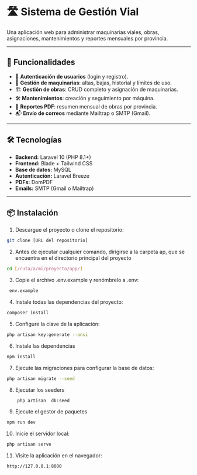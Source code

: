 # 🛣️ Sistema de Gestión Vial

Una aplicación web para administrar maquinarias viales, obras, asignaciones, mantenimientos y reportes mensuales por provincia.

---

## 🚀 Funcionalidades

- 🔐 **Autenticación de usuarios** (login y registro).
- 🚜 **Gestión de maquinarias**: altas, bajas, historial y límites de uso.
- 🏗️ **Gestión de obras**: CRUD completo y asignación de maquinarias.
- 🛠️ **Mantenimientos**: creación y seguimiento por máquina.
- 📄 **Reportes PDF**: resumen mensual de obras por provincia.
- 📬 **Envío de correos** mediante Mailtrap o SMTP (Gmail).

---

## 🛠️ Tecnologías

- **Backend:** Laravel 10 (PHP 8.1+)
- **Frontend:** Blade + Tailwind CSS
- **Base de datos:** MySQL
- **Autenticación:** Laravel Breeze
- **PDFs:** DomPDF 
- **Emails:** SMTP (Gmail o Mailtrap)
---

## 📦 Instalación


1. Descargue el proyecto o clone el repositorio:

```bash
git clone [URL del repositorio]
```
2. Antes de ejecutar cualquier comando, dirigirse a la carpeta ap,
   que se encuentra en el directorio principal del proyecto
```bash
cd [/ruta/a/mi/proyecto/app/]
```
3. Copie el archivo .env.example y renómbrelo a .env:
```bash
 env.example 
```
4. Instale todas las dependencias del proyecto:
```bash
composer install
```
5. Configure la clave de la aplicación:
``` bash
php artisan key:generate --ansi
```
6. Instale las dependencias 
```bash
npm install
```
7. Ejecute las migraciones para configurar la base de datos:
```bash
php artisan migrate --seed
```
8.  Ejecutar los seeders
```bash
    php artisan  db:seed 
```
9. Ejecute el gestor de paquetes 

```bash
npm run dev
```
10. Inicie el servidor local:

```bash
php artisan serve
```
11. Visite la aplicación en el navegador:
```bash
http://127.0.0.1:8000
```


